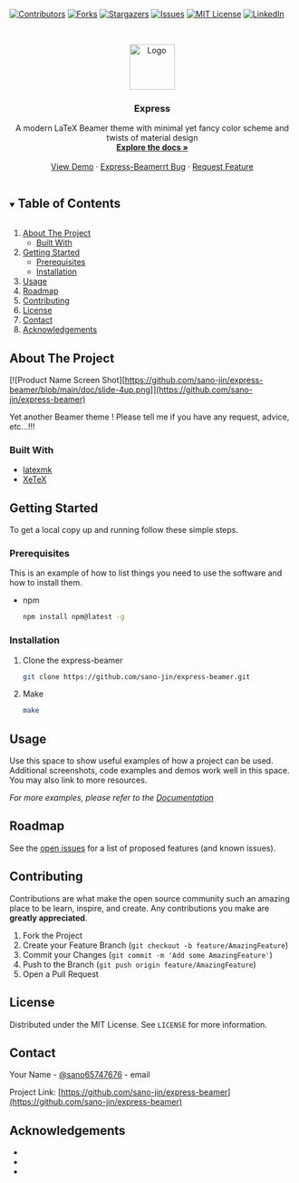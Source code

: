 <!-- PROJECT SHIELDS -->
<!--
*** I'm using markdown "reference style" links for readability.
*** Reference links are enclosed in brackets [ ] instead of parentheses ( ).
*** See the bottom of this document for the declaration of the reference variables
*** for contributors-url, forks-url, etc. This is an optional, concise syntax you may use.
*** https://www.markdownguide.org/basic-syntax/#reference-style-links
-->
[![Contributors][contributors-shield]][contributors-url]
[![Forks][forks-shield]][forks-url]
[![Stargazers][stars-shield]][stars-url]
[![Issues][issues-shield]][issues-url]
[![MIT License][license-shield]][license-url]
[![LinkedIn][linkedin-shield]][linkedin-url]



<!-- PROJECT LOGO -->
<br />
<p align="center">
  <a href="https://github.com/sano-jin/express-beamer">
    <img src="images/logo.png" alt="Logo" width="80" height="80">
  </a>

  <h3 align="center">Express</h3>

  <p align="center">
    A modern LaTeX Beamer theme with minimal yet fancy color scheme and twists of material design
    <br />
    <a href="https://github.com/sano-jin/express-beamer"><strong>Explore the docs »</strong></a>
    <br />
    <br />
    <a href="https://github.com/sano-jin/express-beamer/blob/main/slide.pdf">View Demo</a>
    ·
    <a href="https://github.com/sano-jin/express-beamer/issues">Express-Beamerrt Bug</a>
    ·
    <a href="https://github.com/sano-jin/express-beamer/issues">Request Feature</a>
  </p>
</p>



<!-- TABLE OF CONTENTS -->
<details open="open">
  <summary><h2 style="display: inline-block">Table of Contents</h2></summary>
  <ol>
    <li>
      <a href="#about-the-project">About The Project</a>
      <ul>
        <li><a href="#built-with">Built With</a></li>
      </ul>
    </li>
    <li>
      <a href="#getting-started">Getting Started</a>
      <ul>
        <li><a href="#prerequisites">Prerequisites</a></li>
        <li><a href="#installation">Installation</a></li>
      </ul>
    </li>
    <li><a href="#usage">Usage</a></li>
    <li><a href="#roadmap">Roadmap</a></li>
    <li><a href="#contributing">Contributing</a></li>
    <li><a href="#license">License</a></li>
    <li><a href="#contact">Contact</a></li>
    <li><a href="#acknowledgements">Acknowledgements</a></li>
  </ol>
</details>



<!-- ABOUT THE PROJECT -->
## About The Project


[![Product Name Screen Shot][https://github.com/sano-jin/express-beamer/blob/main/doc/slide-4up.png]](https://github.com/sano-jin/express-beamer)


Yet another Beamer theme !
Please tell me if you have any request, advice, etc...!!!


### Built With

* [latexmk](https://ctan.org/pkg/latexmk)
* [XeTeX](https://tug.org/xetex/)



<!-- GETTING STARTED -->
## Getting Started

To get a local copy up and running follow these simple steps.

### Prerequisites

This is an example of how to list things you need to use the software and how to install them.
* npm
  ```sh
  npm install npm@latest -g
  ```

### Installation

1. Clone the express-beamer
   ```sh
   git clone https://github.com/sano-jin/express-beamer.git
   ```
2. Make
   ```sh
   make
   ```



<!-- USAGE EXAMPLES -->
## Usage

Use this space to show useful examples of how a project can be used. Additional screenshots, code examples and demos work well in this space. You may also link to more resources.

_For more examples, please refer to the [Documentation](https://example.com)_



<!-- ROADMAP -->
## Roadmap

See the [open issues](https://github.com/sano-jin/express-beamer/issues) for a list of proposed features (and known issues).



<!-- CONTRIBUTING -->
## Contributing

Contributions are what make the open source community such an amazing place to be learn, inspire, and create. Any contributions you make are **greatly appreciated**.

1. Fork the Project
2. Create your Feature Branch (`git checkout -b feature/AmazingFeature`)
3. Commit your Changes (`git commit -m 'Add some AmazingFeature'`)
4. Push to the Branch (`git push origin feature/AmazingFeature`)
5. Open a Pull Request



<!-- LICENSE -->
## License

Distributed under the MIT License. See `LICENSE` for more information.



<!-- CONTACT -->
## Contact

Your Name - [@sano65747676](https://twitter.com/sano65747676) - email

Project Link: [https://github.com/sano-jin/express-beamer](https://github.com/sano-jin/express-beamer)



<!-- ACKNOWLEDGEMENTS -->
## Acknowledgements

* []()
* []()
* []()





<!-- MARKDOWN LINKS & IMAGES -->
<!-- https://www.markdownguide.org/basic-syntax/#reference-style-links -->
[contributors-shield]: https://img.shields.io/github/contributors/sano-jin/express-beamer.svg?style=for-the-badge
[contributors-url]: https://github.com/sano-jin/express-beamer/graphs/contributors
[forks-shield]: https://img.shields.io/github/forks/sano-jin/express-beamer.svg?style=for-the-badge
[forks-url]: https://github.com/sano-jin/express-beamer/network/members
[stars-shield]: https://img.shields.io/github/stars/sano-jin/express-beamer.svg?style=for-the-badge
[stars-url]: https://github.com/sano-jin/express-beamer/stargazers
[issues-shield]: https://img.shields.io/github/issues/sano-jin/express-beamer.svg?style=for-the-badge
[issues-url]: https://github.com/sano-jin/express-beamer/issues
[license-shield]: https://img.shields.io/github/license/sano-jin/express-beamer.svg?style=for-the-badge
[license-url]: https://github.com/sano-jin/express-beamer/blob/master/LICENSE.txt
[linkedin-shield]: https://img.shields.io/badge/-LinkedIn-black.svg?style=for-the-badge&logo=linkedin&colorB=555
[linkedin-url]: https://linkedin.com/in/sano-jin
